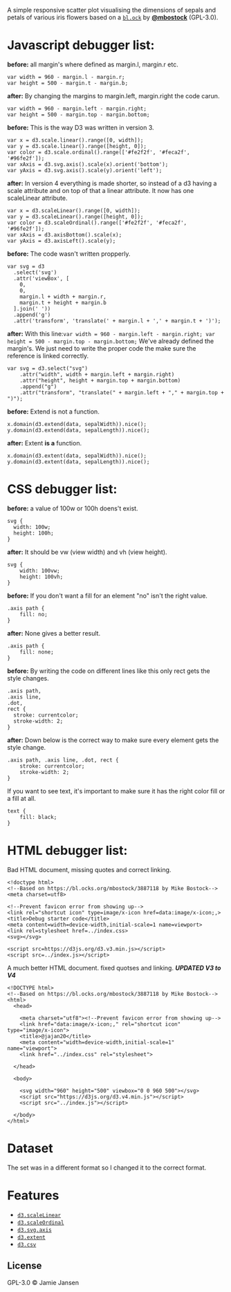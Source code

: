 
A simple responsive scatter plot visualising the dimensions of sepals and petals
of various iris flowers based on a [`bl.ock`][block] by
[**@mbostock**][block-author] (GPL-3.0).

Javascript debugger list:
=================

**before:** all margin's where defined as margin.l, margin.r etc.
``` 
var width = 960 - margin.l - margin.r;
var height = 500 - margin.t - margin.b;
```
**after:** By changing the margins to margin.left, margin.right the code carun.
``` 
var width = 960 - margin.left - margin.right;
var height = 500 - margin.top - margin.bottom;
```

**before:** This is the way D3 was written in version 3.
``` 
var x = d3.scale.linear().range([0, width]);
var y = d3.scale.linear().range([height, 0]);
var color = d3.scale.ordinal().range(['#fe2f2f', '#feca2f', '#96fe2f']);
var xAxis = d3.svg.axis().scale(x).orient('bottom');
var yAxis = d3.svg.axis().scale(y).orient('left');
```

**after:** In version 4 everything is made shorter, so instead of a d3 having a scale attribute and on top of that a linear attribute. It now has one scaleLinear attribute.
``` 
var x = d3.scaleLinear().range([0, width]);
var y = d3.scaleLinear().range([height, 0]);
var color = d3.scaleOrdinal().range(['#fe2f2f', '#feca2f', '#96fe2f']);
var xAxis = d3.axisBottom().scale(x);
var yAxis = d3.axisLeft().scale(y);
```

**before:** The code wasn't written propperly.
``` 
var svg = d3
  .select('svg')
  .attr('viewBox', [
    0,
    0,
    margin.l + width + margin.r,
    margin.t + height + margin.b
  ].join(' '))
  .append('g')
  .attr('transform', 'translate(' + margin.l + ',' + margin.t + ')');
```

**after:** With this line:`var width = 960 - margin.left - margin.right;
             var height = 500 - margin.top - margin.bottom;` We've already defined the margin's. We just need to write the proper code the make sure the reference is linked correctly.
``` 
var svg = d3.select("svg")
    .attr("width", width + margin.left + margin.right)
    .attr("height", height + margin.top + margin.bottom)
    .append("g")
    .attr("transform", "translate(" + margin.left + "," + margin.top + ")");
```
**before:** Extend is not a function.
```
x.domain(d3.extend(data, sepalWidth)).nice();
y.domain(d3.extend(data, sepalLength)).nice();
```
**after:** Extent **is a** function.
```
x.domain(d3.extent(data, sepalWidth)).nice();
y.domain(d3.extent(data, sepalLength)).nice();
```

CSS debugger list:
=================

**before:** a value of 100w or 100h doens't exist.
```
svg {
  width: 100w;
  height: 100h;
}
```
**after:** It should be vw (view width) and vh (view height).
```
svg {
    width: 100vw;
    height: 100vh;
}
```
**before:** If you don't want a fill for an element "no" isn't the right value.
```
.axis path {
    fill: no;
}
```
**after:** None gives a better result.
```
.axis path {
    fill: none;
}
```
**before:** By writing the code on different lines like this only rect gets the style changes.
```
.axis path,
.axis line,
.dot,
rect {
  stroke: currentcolor;
  stroke-width: 2;
}
```
**after:** Down below is the correct way to make sure every element gets the style change.
```
.axis path, .axis line, .dot, rect {
    stroke: currentcolor;
    stroke-width: 2;
}
```

If you want to see text, it's important to make sure it has the right color fill or a fill at all.
```
text {
    fill: black;
}
```

HTML debugger list:
=================
Bad HTML document, missing quotes and correct linking.
```
<!doctype html>
<!--Based on https://bl.ocks.org/mbostock/3887118 by Mike Bostock-->
<meta charset=utf8>
 
<!--Prevent favicon error from showing up-->
<link rel="shortcut icon" type=image/x-icon href=data:image/x-icon;,>
<title>Debug starter code</title>
<meta content=width=device-width,initial-scale=1 name=viewport>
<link rel=stylesheet href=../index.css>
<svg></svg>
 
<script src=https://d3js.org/d3.v3.min.js></script>
<script src=../index.js></script>
```
A much better HTML document. fixed quotses and linking.
***UPDATED V3 to V4***
```
<!DOCTYPE html>
<!--Based on https://bl.ocks.org/mbostock/3887118 by Mike Bostock-->
<html>
  <head>
    
    <meta charset="utf8"><!--Prevent favicon error from showing up-->
    <link href="data:image/x-icon;," rel="shortcut icon" type="image/x-icon">
    <title>@jajan20</title>
    <meta content="width=device-width,initial-scale=1" name="viewport">
    <link href="../index.css" rel="stylesheet">
  
  </head>
 
  <body>
    
    <svg width="960" height="500" viewbox="0 0 960 500"></svg> 
    <script src="https://d3js.org/d3.v4.min.js"></script> 
    <script src="../index.js"></script>
 
  </body>
</html>
```

Dataset
=================

The set was in a different format so I changed it to the correct format.

Features
=================

*   [`d3.scaleLinear`](https://github.com/d3/d3-3.x-api-reference/blob/master/Quantitative-Scales.md#_linear)
*   [`d3.scaleOrdinal`](https://github.com/d3/d3-3.x-api-reference/blob/master/Ordinal-Scales.md#ordinal)
*   [`d3.svg.axis`](https://github.com/d3/d3-3.x-api-reference/blob/master/SVG-Axes.md#axis)
*   [`d3.extent`](https://github.com/d3/d3-3.x-api-reference/blob/master/Arrays.md#d3_extent)
*   [`d3.csv`](https://github.com/d3/d3-3.x-api-reference/blob/master/CSV.md#csv)

## License

GPL-3.0 © Jamie Jansen

[block]: https://bl.ocks.org/mbostock/3887118

[block-author]: https://github.com/mbostock





